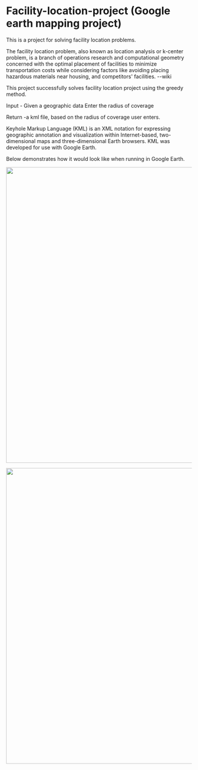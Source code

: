 # Facility-location-project (Google earth mapping project)
This is a project for solving facility location problems. 

The facility location problem, also known as location analysis or k-center problem, is a branch of operations research and computational geometry concerned with the optimal placement of facilities to minimize transportation costs while considering factors like avoiding placing hazardous materials near housing, and competitors' facilities. --wiki

This project successfully solves facility location project using the greedy method.


Input - Given a geographic data
        Enter the radius of coverage
      
Return -a kml file, based on the radius of coverage user enters.

Keyhole Markup Language (KML) is an XML notation for expressing geographic annotation and visualization within Internet-based, two-dimensional maps and three-dimensional Earth browsers. KML was developed for use with Google Earth.


Below demonstrates how it would look like when running in Google Earth.
<p align="center">
  <img src="https://github.com/t119y/Facility-location-project/blob/master/Facility%20location%20project/Facilities%20location%20demo1.PNG" width="800"/>
</p>

<p align="center">
  <img src="https://github.com/t119y/Facility-location-project/blob/master/Facility%20location%20project/Facilities%20location%20demo2.PNG" width="800"/>
</p>
